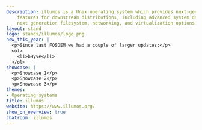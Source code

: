 ```yaml
---
description: illumos is a Unix operating system which provides next-generation 
    features for downstream distributions, including advanced system debugging, 
    next generation filesystem, networking, and virtualization options. 
layout: stand
logo: stands/illumos/logo.png
new_this_year: |
  <p>Since last FOSDEM we had a couple of larger updates:</p>
  <ol>
    <li>bHyve</li>
  </ol>
showcase: |
  <p>Showcase 1</p>
  <p>Showcase 2</p>
  <p>Showcase 3</p>
themes:
- Operating systems
title: illumos
website: https://www.illumos.org/
show_on_overview: true
chatroom: illumos
---
```

